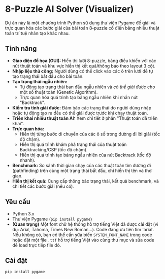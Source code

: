 # 8-Puzzle AI Solver (Visualizer)

Dự án này là một chương trình Python sử dụng thư viện Pygame để giải và trực quan hóa các bước giải của bài toán 8-puzzle cổ điển bằng nhiều thuật toán trí tuệ nhân tạo khác nhau.

## Tính năng

*   **Giao diện đồ họa (GUI):** Hiển thị lưới 8-puzzle, bảng điều khiển với các nút thuật toán và khu vực hiển thị kết quả/thông báo theo layout 3 cột.
*   **Nhập liệu thủ công:** Người dùng có thể click vào các ô trên lưới để tự tạo trạng thái bắt đầu cho bài toán.
*   **Tạo trạng thái ngẫu nhiên:**
    *   Tự động tạo trạng thái ban đầu ngẫu nhiên và *có thể giải được* cho một số thuật toán (Genetic Algorithm).
    *   Trực quan hóa quá trình tạo bảng ngẫu nhiên khi nhấn nút "Backtrack".
*   **Kiểm tra tính giải được:** Đảm bảo các trạng thái do người dùng nhập hoặc tự động tạo ra đều có thể giải được trước khi chạy thuật toán.
*   **Triển khai nhiều thuật toán AI:** Xem chi tiết ở phần "Thuật toán đã triển khai".
*   **Trực quan hóa:**
    *   Hiển thị từng bước di chuyển của các ô số trong đường đi lời giải (tốc độ chậm).
    *   Hiển thị quá trình khám phá trạng thái của thuật toán Backtracking/CSP (tốc độ chậm).
    *   Hiển thị quá trình tạo bảng ngẫu nhiên của nút Backtrack (tốc độ nhanh).
*   **Benchmark:** So sánh thời gian chạy của các thuật toán tìm đường đi (pathfinding) trên cùng một trạng thái bắt đầu, chỉ hiển thị tên và thời gian.
*   **Hiển thị kết quả:** Cung cấp thông báo trạng thái, kết quả benchmark, và chi tiết các bước giải (nếu có).

## Yêu cầu

*   Python 3.x
*   Thư viện Pygame (`pip install pygame`)
*   **(Quan trọng)** Một font chữ hệ thống hỗ trợ tiếng Việt đã được cài đặt (ví dụ: Arial, Tahoma, Times New Roman...). Code đang ưu tiên tìm 'arial'. Nếu không có, bạn có thể cần sửa biến `SYSTEM_FONT_NAME` trong code hoặc đặt một file `.ttf` hỗ trợ tiếng Việt vào cùng thư mục và sửa code để load trực tiếp file đó.

## Cài đặt

```bash
pip install pygame